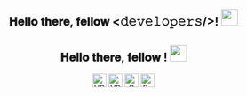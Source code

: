 
<div align="center">
<h2> 𝐇𝐞𝐥𝐥𝐨 𝐭𝐡𝐞𝐫𝐞, 𝐟𝐞𝐥𝐥𝐨𝐰 <𝚍𝚎𝚟𝚎𝚕𝚘𝚙𝚎𝚛𝚜/>! <img src="https://github.com/ZelGel/ZelGel/blob/master/gifs/Hi.gif" width="30"></h2>
    <h2> 𝐇𝐞𝐥𝐥𝐨 𝐭𝐡𝐞𝐫𝐞, 𝐟𝐞𝐥𝐥𝐨𝐰 <developers/>! <img src="https://github.com/ZelGel/ZelGel/blob/master/gifs/Hi.gif" width="30"></h2>
    <img alt="VS Code" width="25px" src="https://cdn.jsdelivr.net/gh/devicons/devicon@latest/icons/vscode/vscode-original.svg" />
    <img alt="VS Code" width="25px" src="https://cdn.jsdelivr.net/gh/devicons/devicon@latest/icons/vscode/vscode-original.svg" />
    <img alt="C Programming" width="25px" src="https://cdn.jsdelivr.net/gh/devicons/devicon@latest/icons/c/c-original.svg" />
    <img alt="Python" width="25px" src="https://cdn.jsdelivr.net/gh/devicons/devicon@latest/icons/python/python-original.svg" />

</div>
